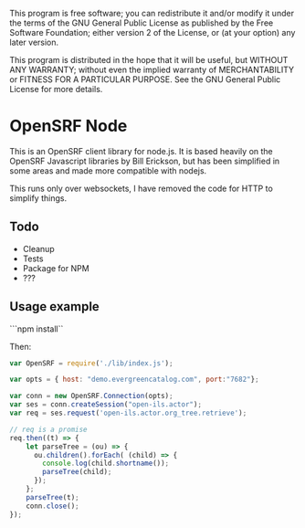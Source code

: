 This program is free software; you can redistribute it and/or
modify it under the terms of the GNU General Public License
as published by the Free Software Foundation; either version 2
of the License, or (at your option) any later version.

This program is distributed in the hope that it will be useful,
but WITHOUT ANY WARRANTY; without even the implied warranty of
MERCHANTABILITY or FITNESS FOR A PARTICULAR PURPOSE.  See the
GNU General Public License for more details.


# OpenSRF Node

This is an OpenSRF client library for node.js.  It is based heavily on the OpenSRF Javascript libraries by Bill Erickson, but has been simplified in some areas and made more compatible with nodejs.

This runs only over websockets, I have removed the code for HTTP to simplify things.

## Todo

* Cleanup
* Tests
* Package for NPM
* ???

## Usage example

```npm install``

Then:

```javascript
var OpenSRF = require('./lib/index.js');

var opts = { host: "demo.evergreencatalog.com", port:"7682"};

var conn = new OpenSRF.Connection(opts);
var ses = conn.createSession("open-ils.actor");
var req = ses.request('open-ils.actor.org_tree.retrieve');

// req is a promise
req.then((t) => {
    let parseTree = (ou) => {
      ou.children().forEach( (child) => {
        console.log(child.shortname());
        parseTree(child);
      });
    };
    parseTree(t);
    conn.close();
});
```
